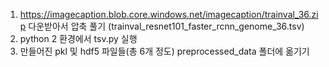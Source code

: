 1. https://imagecaption.blob.core.windows.net/imagecaption/trainval_36.zip 다운받아서 압축 풀기 (trainval_resnet101_faster_rcnn_genome_36.tsv)
2. python 2 환경에서 tsv.py 실행 
3. 만들어진 pkl 및 hdf5 파일들(총 6개 정도) preprocessed_data 폴더에 옮기기 